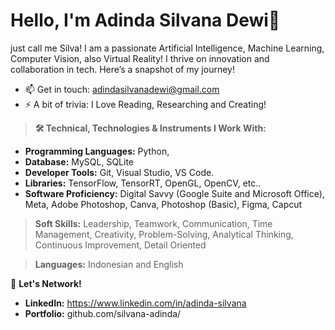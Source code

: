 # Hello, I'm Adinda Silvana Dewi👋

just call me Silva! I am a passionate Artificial Intelligence, Machine Learning, Computer Vision, also Virtual Reality! I thrive on innovation and collaboration in tech. Here’s a snapshot of my journey!

- 📫 Get in touch: adindasilvanadewi@gmail.com
- ⚡ A bit of trivia: I Love Reading, Researching and Creating!  
> **🛠️ Technical, Technologies & Instruments I Work With:**
   - **Programming Languages:** Python,
   - **Database:** MySQL, SQLite
   - **Developer Tools:** Git, Visual Studio, VS Code.
   - **Libraries:** TensorFlow, TensorRT, OpenGL, OpenCV, etc..
   - **Software Proficiency:** Digital Savvy (Google Suite and Microsoft Office), Meta, Adobe Photoshop, Canva, Photoshop (Basic), Figma,  Capcut 
> **Soft Skills:** Leadership, Teamwork, Communication, Time Management, Creativity, Problem-Solving, Analytical Thinking, Continuous Improvement, Detail Oriented

> **Languages:** Indonesian and English

📣 **Let's Network!**  
- **LinkedIn:** https://www.linkedin.com/in/adinda-silvana 
- **Portfolio:** github.com/silvana-adinda/
